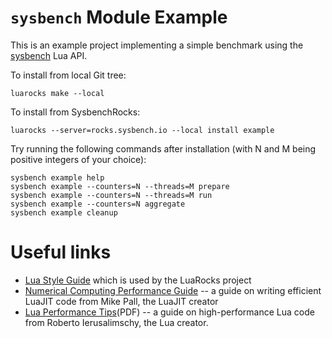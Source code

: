 # `sysbench` Module Example

This is an example project implementing a simple benchmark using the [sysbench](https://github.com/akopytov/sysbench) Lua API.

To install from local Git tree:

    luarocks make --local

To install from SysbenchRocks:

    luarocks --server=rocks.sysbench.io --local install example

Try running the following commands after installation (with N and M being
positive integers of your choice):

    sysbench example help
    sysbench example --counters=N --threads=M prepare
    sysbench example --counters=N --threads=M run
    sysbench example --counters=N aggregate
    sysbench example cleanup

# Useful links

- [Lua Style Guide](https://github.com/luarocks/lua-style-guide) which is used by the LuaRocks project
- [Numerical Computing Performance Guide](http://wiki.luajit.org/Numerical-Computing-Performance-Guide) --
  a guide on writing efficient LuaJIT code from Mike Pall, the LuaJIT creator
- [Lua Performance Tips](http://www.lua.org/gems/sample.pdf)(PDF) -- a guide on high-performance Lua code from Roberto Ierusalimschy, the Lua creator.

